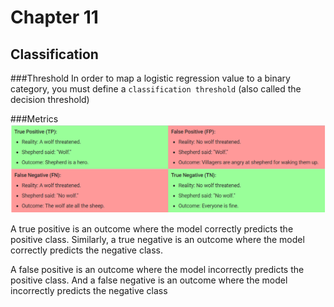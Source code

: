 # Chapter 11
## Classification
###Threshold
In order to map a logistic regression value to a binary category, you must define a `classification threshold` (also called the decision threshold)

###Metrics
![Alt text](confusion_matrix.PNG)

A true positive is an outcome where the model correctly predicts the positive class. Similarly, a true negative is an outcome where the model correctly predicts the negative class.

A false positive is an outcome where the model incorrectly predicts the positive class. And a false negative is an outcome where the model incorrectly predicts the negative class



































